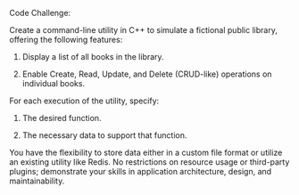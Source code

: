Code Challenge:

 

Create a command-line utility in C++ to simulate a fictional public library, offering the following features:

 

1. Display a list of all books in the library.

2. Enable Create, Read, Update, and Delete (CRUD-like) operations on individual books.

 

For each execution of the utility, specify:

 

1. The desired function.

2. The necessary data to support that function.

You have the flexibility to store data either in a custom file format or utilize an existing utility like Redis. No restrictions on resource usage or third-party plugins; demonstrate your skills in application architecture, design, and maintainability.